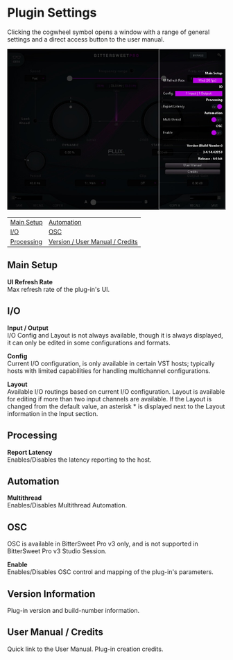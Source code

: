 # Plugin Settings

Clicking the cogwheel symbol opens a window with a range of general settings and a direct access button to the user manual.

![](include/bittersweet-pro_settings.jpg)

|                             |                                            |
|            ---              |                   ---                      |
|   [Main Setup](#main-setup) |   [Automation](#automation)                |
|   [I/O](#io)                |   [OSC](#osc)                              |   
|   [Processing](#processing) |   [Version / User Manual / Credits](#info) |


## Main Setup

**UI Refresh Rate**  
Max refresh rate of the plug-in's UI.

## I/O

**Input / Output**  
I/O Config and Layout is not always available, though it is always displayed, it can only be edited in some configurations and formats.

**Config**  
Current I/O configuration, is only available in certain VST hosts; typically hosts with limited capabilities for handling multichannel configurations.

**Layout**  
Available I/O routings based on current I/O configuration. Layout is available for editing if more than two input channels are available. If the Layout is changed from the default value, an asterisk * is displayed next to the Layout information in the Input section.

## Processing

**Report Latency**  
Enables/Disables the latency reporting to the host.

## Automation

**Multithread**  
Enables/Disables Multithread Automation.

## OSC

OSC is available in BitterSweet Pro v3 only, and is not supported in BitterSweet Pro v3 Studio Session.

**Enable**  
Enables/Disables OSC control and mapping of the plug-in's parameters.

## Version Information

Plug-in version and build-number information.

## User Manual / Credits

Quick link to the User Manual. Plug-in creation credits. 
